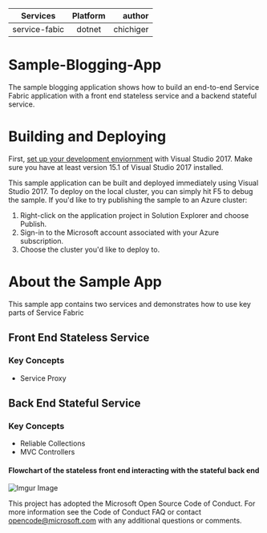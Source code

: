 | Services      | Platform      | author|
| ------------- |:-------------:| -----:|
| service-fabic | dotnet        | chichiger |

# Sample-Blogging-App
The sample blogging application shows how to build an end-to-end Service Fabric application with a front end stateless service and a backend stateful service. 
# Building and Deploying
First, [set up your development enviornment](https://docs.microsoft.com/en-us/azure/service-fabric/service-fabric-get-started)
 with Visual Studio 2017. Make sure you have at least version 15.1 of Visual Studio 2017 installed.

This sample application can be built and deployed immediately using Visual Studio 2017. To deploy on the local cluster, you can simply hit F5 to debug the sample. If you'd like to try publishing the sample to an Azure cluster:

1. Right-click on the application project in Solution Explorer and choose Publish.
2. Sign-in to the Microsoft account associated with your Azure subscription.
3. Choose the cluster you'd like to deploy to.

# About the Sample App
This sample app contains two services and demonstrates how to use key parts of Service Fabric
## Front End Stateless Service
  ### Key Concepts
  * Service Proxy
## Back End Stateful Service
  ### Key Concepts
  * Reliable Collections
  * MVC Controllers
  
#### Flowchart of the stateless front end interacting with the stateful back end
![Imgur Image](http://i.imgur.com/Yd3aceo.png)

This project has adopted the Microsoft Open Source Code of Conduct. For more information see the Code of Conduct FAQ or contact opencode@microsoft.com with any additional questions or comments.
